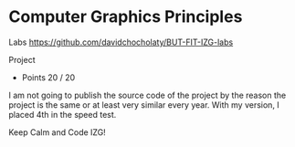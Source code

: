# Computer Graphics Principles

Labs
https://github.com/davidchocholaty/BUT-FIT-IZG-labs

Project
- Points 20 / 20

I am not going to publish the source code of the project by the reason the project is the same or at least very similar every year. With my version, I placed 4th in the speed test.

Keep Calm and Code IZG!

